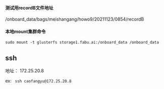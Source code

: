 #### 测试用recordB文件地址

/onboard_data/bags/meishangang/howo9/20211123/0854/recordB

#### 本地mount集群命令

```
sudo mount -t glusterfs storage1.fabu.ai:/onboard_data /onboard_data
```

## ssh 

地址： 172.25.20.8

ex: ` ssh caofangyu@172.25.20.8`

